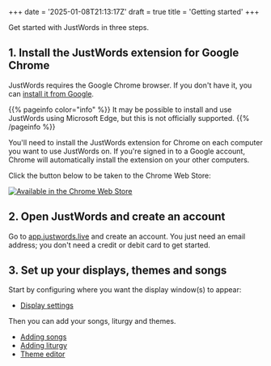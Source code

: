 +++
date = '2025-01-08T21:13:17Z'
draft = true
title = 'Getting started'
+++

Get started with JustWords in three steps.

## 1. Install the JustWords extension for Google Chrome

JustWords requires the Google Chrome browser. If you don't have it, you can
[install it from Google](https://www.google.com/chrome/).

{{% pageinfo color="info" %}}
It may be possible to install and use JustWords using Microsoft Edge, but this
is not officially supported.
{{% /pageinfo %}}

You'll need to install the JustWords extension for Chrome on each computer you
want to use JustWords on. If you're signed in to a Google account, Chrome will
automatically install the extension on your other computers.

Click the button below to be taken to the Chrome Web Store:

[![Available in the Chrome Web Store](../chrome_web_store.png)](https://chromewebstore.google.com/detail/justwords-for-chrome/bncpjjjjagbmbmaefckmjecknmigphna?pli=1)

## 2. Open JustWords and create an account

Go to [app.justwords.live](https://app.justwords.live) and create an account.
You just need an email address; you don't need a credit or debit card to get
started.

## 3. Set up your displays, themes and songs

Start by configuring where you want the display window(s) to appear:

- [Display settings](/)

Then you can add your songs, liturgy and themes.

- [Adding songs](/)
- [Adding liturgy](/)
- [Theme editor](/)
